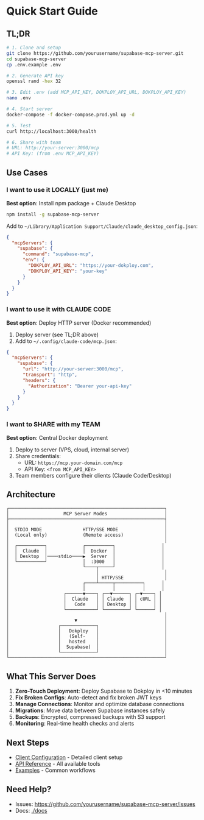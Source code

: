 # Quick Start Guide

## TL;DR

```bash
# 1. Clone and setup
git clone https://github.com/yourusername/supabase-mcp-server.git
cd supabase-mcp-server
cp .env.example .env

# 2. Generate API key
openssl rand -hex 32

# 3. Edit .env (add MCP_API_KEY, DOKPLOY_API_URL, DOKPLOY_API_KEY)
nano .env

# 4. Start server
docker-compose -f docker-compose.prod.yml up -d

# 5. Test
curl http://localhost:3000/health

# 6. Share with team
# URL: http://your-server:3000/mcp
# API Key: (from .env MCP_API_KEY)
```

## Use Cases

### I want to use it LOCALLY (just me)

**Best option**: Install npm package + Claude Desktop
```bash
npm install -g supabase-mcp-server
```

Add to `~/Library/Application Support/Claude/claude_desktop_config.json`:
```json
{
  "mcpServers": {
    "supabase": {
      "command": "supabase-mcp",
      "env": {
        "DOKPLOY_API_URL": "https://your-dokploy.com",
        "DOKPLOY_API_KEY": "your-key"
      }
    }
  }
}
```

### I want to use it with CLAUDE CODE

**Best option**: Deploy HTTP server (Docker recommended)

1. Deploy server (see TL;DR above)
2. Add to `~/.config/claude-code/mcp.json`:
```json
{
  "mcpServers": {
    "supabase": {
      "url": "http://your-server:3000/mcp",
      "transport": "http",
      "headers": {
        "Authorization": "Bearer your-api-key"
      }
    }
  }
}
```

### I want to SHARE with my TEAM

**Best option**: Central Docker deployment

1. Deploy to server (VPS, cloud, internal server)
2. Share credentials:
   - URL: `https://mcp.your-domain.com/mcp`
   - API Key: `<from MCP_API_KEY>`
3. Team members configure their clients (Claude Code/Desktop)

## Architecture

```
┌─────────────────────────────────────────────────────────┐
│                    MCP Server Modes                     │
├─────────────────────────────────────────────────────────┤
│                                                         │
│  STDIO MODE               HTTP/SSE MODE                 │
│  (Local only)             (Remote access)               │
│                                                         │
│  ┌──────────┐             ┌──────────┐                 │
│  │  Claude  │             │  Docker  │                 │
│  │ Desktop  │────stdio────▶  Server  │                 │
│  └──────────┘             │  :3000   │                 │
│                           └────┬─────┘                 │
│                                │                        │
│                                │ HTTP/SSE               │
│                           ┌────┴─────┬──────────┐      │
│                           │          │          │      │
│                    ┌──────▼────┐ ┌──▼──────┐ ┌─▼────┐ │
│                    │  Claude   │ │ Claude  │ │ cURL │ │
│                    │   Code    │ │ Desktop │ │      │ │
│                    └───────────┘ └─────────┘ └──────┘ │
│                                                         │
│                        ▼                                │
│                  ┌─────────────┐                        │
│                  │   Dokploy   │                        │
│                  │   (Self-    │                        │
│                  │   hosted    │                        │
│                  │  Supabase)  │                        │
│                  └─────────────┘                        │
└─────────────────────────────────────────────────────────┘
```

## What This Server Does

1. **Zero-Touch Deployment**: Deploy Supabase to Dokploy in <10 minutes
2. **Fix Broken Configs**: Auto-detect and fix broken JWT keys
3. **Manage Connections**: Monitor and optimize database connections
4. **Migrations**: Move data between Supabase instances safely
5. **Backups**: Encrypted, compressed backups with S3 support
6. **Monitoring**: Real-time health checks and alerts

## Next Steps

- [Client Configuration](./docs/CLIENT-CONFIGURATION.md) - Detailed client setup
- [API Reference](./docs/API.md) - All available tools
- [Examples](./docs/EXAMPLES.md) - Common workflows

## Need Help?

- Issues: https://github.com/yourusername/supabase-mcp-server/issues
- Docs: [./docs](./docs)
